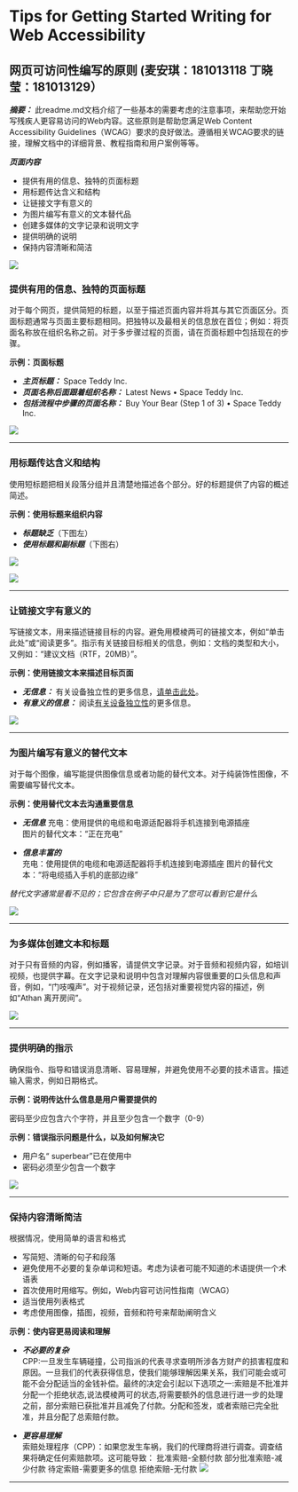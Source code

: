 # Tips for Getting Started Writing for Web Accessibility
## 网页可访问性编写的原则 (麦安琪：181013118  丁晓莹：181013129）
***摘要：*** 此readme.md文档介绍了一些基本的需要考虑的注意事项，来帮助您开始写残疾人更容易访问的Web内容。这些原则是帮助您满足Web Content Accessibility Guidelines（WCAG）要求的良好做法。遵循相关WCAG要求的链接，理解文档中的详细背景、教程指南和用户案例等等。

***页面内容***
* 提供有用的信息、独特的页面标题
* 用标题传达含义和结构
* 让链接文字有意义的
* 为图片编写有意义的文本替代品
* 创建多媒体的文字记录和说明文字
* 提供明确的说明
* 保持内容清晰和简洁

![](images/前沿.png)

### 提供有用的信息、独特的页面标题
对于每个网页，提供简短的标题，以至于描述页面内容并将其与其它页面区分。页面标题通常与页面主要标题相同。把独特以及最相关的信息放在首位；例如：将页面名称放在组织名称之前。对于多步骤过程的页面，请在页面标题中包括现在的步骤。

**示例：页面标题**
* ***主页标题：*** Space Teddy Inc.
* ***页面名称后面跟着组织名称：*** Latest News • Space Teddy Inc.
* ***包括流程中步骤的页面名称：*** Buy Your Bear (Step 1 of 3) • Space Teddy Inc.

![](images/原则1.png)

----

### 用标题传达含义和结构
使用短标题把相关段落分组并且清楚地描述各个部分。好的标题提供了内容的概述简述。

**示例：使用标题来组织内容**
* ***标题缺乏***（下图左）
* ***使用标题和副标题***（下图右）

![](images/vs.png)

![](images/原则2.png)

----

### 让链接文字有意义的
写链接文本，用来描述链接目标的内容。避免用模棱两可的链接文本，例如“单击此处”或“阅读更多”。指示有关链接目标相关的信息，例如：文档的类型和大小，又例如：“建议文档（RTF，20MB）”。

**示例：使用链接文本来描述目标页面**
* ***无信息：*** 有关设备独立性的更多信息，[请单击此处](https://baike.baidu.com/item/%E8%AE%BE%E5%A4%87%E7%8B%AC%E7%AB%8B%E6%80%A7/7095927?fr=aladdin)。
* ***有意义的信息：*** 阅读[有关设备独立性](https://baike.baidu.com/item/%E8%AE%BE%E5%A4%87%E7%8B%AC%E7%AB%8B%E6%80%A7/7095927?fr=aladdin)的更多信息。

![](images/原则3.png)

----

### 为图片编写有意义的替代文本
对于每个图像，编写能提供图像信息或者功能的替代文本。对于纯装饰性图像，不需要编写替代文本。

**示例：使用替代文本去沟通重要信息**

* ***无信息*** 
	充电：使用提供的电缆和电源适配器将手机连接到电源插座  
	图片的替代文本：“正在充电”  

* ***信息丰富的***  
	充电：使用提供的电缆和电源适配器将手机连接到电源插座 
	图片的替代文本：“将电缆插入手机的底部边缘”  

*替代文字通常是看不见的；它包含在例子中只是为了您可以看到它是什么*

![](images/原则4.png)

----

### 为多媒体创建文本和标题
对于只有音频的内容，例如播客，请提供文字记录。对于音频和视频内容，如培训视频，也提供字幕。在文字记录和说明中包含对理解内容很重要的口头信息和声音，例如，“门吱嘎声”。对于视频记录，还包括对重要视觉内容的描述，例如“Athan 离开房间”。

![](images/原则5.png)

----

### 提供明确的指示
确保指令、指导和错误消息清晰、容易理解，并避免使用不必要的技术语言。描述输入需求，例如日期格式。

**示例：说明传达什么信息是用户需要提供的**  

密码至少应包含六个字符，并且至少包含一个数字（0-9）  

**示例：错误指示问题是什么，以及如何解决它**
 * 用户名“ superbear”已在使用中
 * 密码必须至少包含一个数字

![](images/原则6.png)

----

### 保持内容清晰简洁
根据情况，使用简单的语言和格式  
* 写简短、清晰的句子和段落
* 避免使用不必要的复杂单词和短语。考虑为读者可能不知道的术语提供一个术语表
* 首次使用时用缩写。例如，Web内容可访问性指南（WCAG）
* 适当使用列表格式
* 考虑使用图像，插图，视频，音频和符号来帮助阐明含义

**示例：使内容更易阅读和理解**
* ***不必要的复杂***  
CPP:一旦发生车辆碰撞，公司指派的代表寻求查明所涉各方财产的损害程度和原因。一旦我们的代表获得信息，使我们能够理解因果关系，我们可能会或可能不会分配适当的金钱补偿。最终的决定会引起以下选项之一:索赔是不批准并分配一个拒绝状态,说法模棱两可的状态,将需要额外的信息进行进一步的处理之前，部分索赔已获批准并且减免了付款。分配和签发，或者索赔已完全批准，并且分配了总索赔付款。  

* ***更容易理解***  
索赔处理程序（CPP）：如果您发生车祸，我们的代理商将进行调查。调查结果将确定任何索赔款项。这可能导致：
	批准索赔-全额付款
	部分批准索赔-减少付款
 	待定索赔-需要更多的信息
	拒绝索赔-无付款
 ![](images/原则7.png)

----
